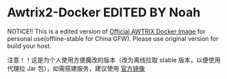 # Awtrix2-Docker EDITED BY Noah

NOTICE!! This is a edited version of [Official AWTRIX Docker Image](https://github.com/wHyEt/Awtrix2-Docker) for personal use(offline-stable for China GFW). Please use original version for build your host.

注意！！这是为个人使用方便魔改的版本（改为离线拉取 stable 版本，以便使用代理拉 Jar 包），如需搭建服务，建议使用 [官方镜像](https://github.com/wHyEt/Awtrix2-Docker)

